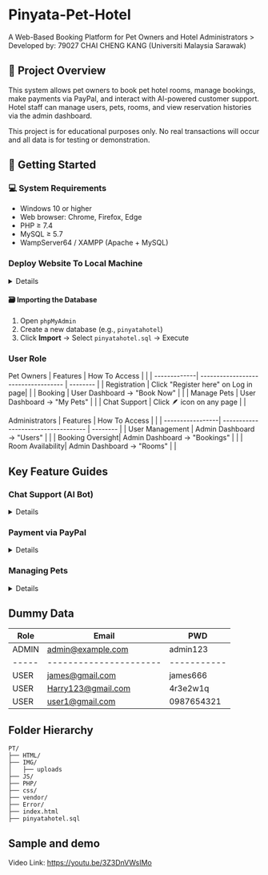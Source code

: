 # Pinyata-Pet-Hotel
A Web-Based Booking Platform for Pet Owners and Hotel Administrators > Developed by: 79027 CHAI CHENG KANG (Universiti Malaysia Sarawak)

## 🧾 Project Overview
This system allows pet owners to book pet hotel rooms, manage bookings, make payments via PayPal, and interact with AI-powered customer support. Hotel staff can manage users, pets, rooms, and view reservation histories via the admin dashboard.

This project is for educational purposes only. No real transactions will occur and all data is for testing or demonstration.

## 🚦 Getting Started
### 💻 System Requirements
- Windows 10 or higher
- Web browser: Chrome, Firefox, Edge
- PHP ≥ 7.4
- MySQL ≥ 5.7
- WampServer64 / XAMPP (Apache + MySQL)

### Deploy Website To Local Machine

<details>
  Run Locally with Wampserver64/XAMPP
  -Wampserver64
  1. Copy project files into wamp64/www/PT
  2. Launch Wampserver64
  3. Import the .sql file into phpMyAdmin
  4. Access via http://localhost/index.html

  -XAMPP
  1. Copy project files into xampp/www/PT
  2. Launch XAMPP → Start Apache and MySQL
  3. Import the .sql file into phpMyAdmin
  4. Access via http://localhost/index.html
</details>

#### 🗃️ Importing the Database
1. Open `phpMyAdmin`
2. Create a new database (e.g., `pinyatahotel`)
3. Click **Import** → Select `pinyatahotel.sql` → Execute

### User Role
Pet Owners
| Features     | How To Access                       |          |
| -------------| ----------------------------------- | -------- |
| Registration | Click "Register here" on Log in page|          |
| Booking      | User Dashboard → "Book Now"         |          |
| Manage Pets  | User Dashboard → "My Pets"          |          |
| Chat Support | Click 🪶 icon on any page          |          |

Administrators
| Features         | How To Access                       |          |
| -----------------| ----------------------------------- | -------- |
| User Management  | Admin Dashboard → "Users"           |          |
| Booking Oversight| Admin Dashboard → "Bookings"        |          |
| Room Availability| Admin Dashboard → "Rooms"           |          |

## Key Feature Guides
### Chat Support (AI Bot)
<details>
Click the chatbot icon on the bottom corner

Ask queries relate to pet field like:

"Is Deluxe room available?"

"What pet this hotel was support?"

The bot provides automated responses 24/7
</details>

### Payment via PayPal
<details>
PayPal Sandbox credentials are required

Transaction processed securely using cURL API integration

Live payments are not activated — simulation only
1. Complete booking 

2. Use sandbox credentials:

Buyer Email: sb-abcdef@personal.example.com

Password: test_password

3. Confirm payment → Redirected to booking confirmation

Paypal Credentials
Ask from developer
</details>

### Managing Pets
<details>
To add a pet:

1. After login Go to "My Pets" → "Add New"

2. Upload photo (JPG/PNG under 2MB)

3. Enter details:

    - Name: Max
    - Type: Dog
    - Breed: Golden Retriever
    - Age: 3
    - Special Notes: Allergic to chicken
</details>

## Dummy Data

| Role  | Email                  | PWD         |
| ----- | ---------------------- | ----------- |
| ADMIN | admin@example.com      | admin123    |
| ----- | ---------------------- | ----------- |
| USER  | james@gmail.com        | james666    |
| USER  | Harry123@gmail.com     | 4r3e2w1q    |
| USER  | user1@gmail.com        | 0987654321  |

## Folder Hierarchy

```
PT/
├── HTML/
├── IMG/
│   ├── uploads
├── JS/
├── PHP/
├── css/
├── vendor/
├── Error/
├── index.html
├── pinyatahotel.sql
```

## Sample and demo

Video Link: https://youtu.be/3Z3DnVWsIMo


